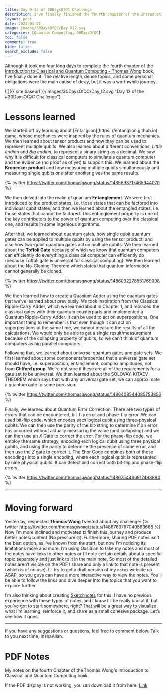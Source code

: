 ```yaml
---
title: Day 9-12 of 30DaysOfQC Challenge
description: I've finally finished the fourth chapter of the Introduction to Classical and Quantum Computing book by Thomas Wong. A brief summary, PDF notes, and future plans for this.
layout: post
date: 2022-01-21
image: images/30DaysOfQC/Day_012.svg
categories: [Quantum Computing, 30DaysOfQC]
toc: false
comments: true
hide: false
search_exclude: false
---
```


Although it took me four long days to complete the fourth chapter of the [Introduction to Classical and Quantum Computing - Thomas Wong](http://www.thomaswong.net/introduction-to-classical-and-quantum-computing.pdf) book, I've finally done it. The relative length, dense topics, and some personal obligations were the main cause of delay, but it was a worthwhile journey.

![]({{ site.baseurl }}/images/30DaysOfQC/Day_12.svg "Day 12 of the #30DaysOfQC Challenge")

# Lessons learned

We started off by learning about [Entanglion](https: //entanglion.github.io) game, whose mechanics were inspired by the rules of quantum mechanics. We then learned about tensor products and how they can be used to represent multiple qubits. We also learned about different conventions, _Little endian_ and _Big endian_, to represent a binary string as a decimal. We saw why it is difficult for classical computers to simulate a quantum computer and the evidence (no proof as of yet) to support this. We learned about the **Kronecker product** and how measuring multiple qubits simultaneously and measuring single qubits one after another gives the same results.

{% twitter https://twitter.com/thomasgwong/status/1485693717465944070 %}

We then delved into the realm of quantum **Entanglement**. We were first introduced to the product states, i.e. those states that can be factored into individual qubit states, and then we learned about the entangled states, i.e. those states that cannot be factored. This entanglement property is one of the key contributors to the power of quantum computing over the classical one, and results in some ingenious algorithms.

After that, we learned about quantum gates, how single qubit quantum gates can be applied to multiple qubits by using the tensor product, and also how two-qubit quantum gates act on multiple qubits. We then learned about the **Toffoli Gate** because of which we know that quantum computers can efficiently do everything a classical computer can efficiently do (because Toffoli gate is universal for classical computing). We then learned about the No-Cloning Theorem which states that quantum information cannot generally be cloned.

{% twitter https://twitter.com/thomasgwong/status/1486032278551769098 %}

We then learned how to create a Quantum Adder using the quantum gates that we’ve learned about previously. We took inspiration from the Classical Ripple-Carry Adder, which we learned about in Chapter 1, and replaced the classical gates with their quantum counterparts and implemented a Quantum Ripple-Carry Adder. It can be used to act on superpositions. One important thing to remember is that even though it can act on superpositions at the same time, we cannot measure the results of all the calculations. We would only be able to get a single result/measurement because of the collapsing property of qubits, so we can’t think of quantum computers as big parallel computers.

Following that, we learned about universal quantum gates and gate sets. We first learned about some components/properties that a universal gate set should have, i.e. superposition, entanglement, complex amplitudes, not from **Clifford group**. We’re not sure if these are all of the requirements for a gate set to be universal. We then learned about the SOLOVAY-KITAEV THEOREM which says that with any universal gate set, we can approximate a quantum gate to some precision.

{% twitter https://twitter.com/thomasgwong/status/1486408544085753856 %}

Finally, we learned about Quantum Error Correction. There are two types of errors that can be encountered, bit-flip error and phase-flip error. We can used bit-flip code, which encodes each logical qubit using three-physical qubits. We can then use the parity of the bit-string to determine if an error has occurred without actually measuring the value (and collapsing) and we can then use an $X$ Gate to correct the error. For the phase-flip code, we employ the same strategy, encoding each logical qubit using three physical qubits, and using the parity to determine the presence of some error, and then use the $Z$ gate to correct it. The Shor Code combines both of these encodings into a single encoding, where each logical qubit is represented by nine physical qubits. It can detect and correct both bit-flip and phase-flip errors.

{% twitter https://twitter.com/thomasgwong/status/1486754466917498884 %}

---

# Moving forward

Yesterday, respected **Thomas Wong** tweeted about my challenge:
{% twitter https://twitter.com/thomasgwong/status/1486769787040583686 %}
Now I’m more inclined and motivated to finish this journey and produce better notes/content (No pressure 🙄). Furthermore, sharing PDF notes isn’t the best option, as I’ve known from the start, but now I’m noticing its limitations more and more. I’m using Obsidian to take my notes and most of the notes have links to other notes or I’ll note certain details about a specific topic separately and just link to it in the main note. So most of the detailed notes aren’t visible on the PDF I share and only a link to that note is present (which is of no use). I’ll try to get a draft version of my `notes` website up ASAP, so you guys can have a more interactive way to view the notes. You’ll be able to follow the links and dive deeper into the topics that you want to explore further.

I’m also thinking about creating [Sketchnotes](https://en.wikipedia.org/wiki/Sketchnoting) for this. I have no previous experience with these types of notes, and I know I’ll be really bad at it, but you’ve got to start somewhere, right? That will be a great way to visualize what I’m learning, reinforce it, and share as a small cohesive package. Let’s see how it goes.

---

If you have any suggestions or questions, feel free to comment below. Talk to you next time, InshaAllah.

# PDF Notes

My notes on the fourth Chapter of the Thomas Wong's Introduction to Classical and Quantum Computing book.
<object data="{{ site.baseurl }}/assets/pdf/30DaysOfQC/wongIntroductionClassicalQuantum_Chapter04.pdf" title="PDF Notes Chapter 4 of Thomas Wong book" width="100%" height="1000" type='application/pdf'>

<p>If the PDF display is not working, you can download it from here: <a href="{{ site.baseurl }}/assets/pdf/30DaysOfQC/wongIntroductionClassicalQuantum_Chapter04.pdf">Link</a></p>
</object>
